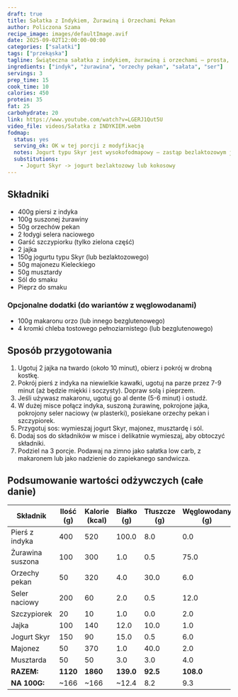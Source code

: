 ```yaml
---
draft: true
title: Sałatka z Indykiem, Żurawiną i Orzechami Pekan
author: Policzona Szama
recipe_image: images/defaultImage.avif
date: 2025-09-02T12:00:00-00:00
categories: ["salatki"]
tags: ["przekąska"]
tagline: Świąteczna sałatka z indykiem, żurawiną i orzechami – prosta, zdrowa i pełna smaku, idealna na zimno.
ingredients: ["indyk", "żurawina", "orzechy pekan", "sałata", "ser"]
servings: 3
prep_time: 15
cook_time: 10
calories: 450
protein: 35
fat: 25
carbohydrate: 20
link: https://www.youtube.com/watch?v=LGERJ1Qut5U
video_file: videos/Sałatka z INDYKIEM.webm
fodmap:
  status: yes
  serving_ok: OK w tej porcji z modyfikacją
  notes: Jogurt typu Skyr jest wysokofodmapowy – zastąp bezlaktozowym jogurtem lub jogurtem kokosowym. Szczypior (zielona część) jest bezpieczny, unikaj białej części.
  substitutions:
    - Jogurt Skyr -> jogurt bezlaktozowy lub kokosowy
---
```


## Składniki

* 400g piersi z indyka
* 100g suszonej żurawiny
* 50g orzechów pekan
* 2 łodygi selera naciowego
* Garść szczypiorku (tylko zielona część)
* 2 jajka
* 150g jogurtu typu Skyr (lub bezlaktozowego)
* 50g majonezu Kieleckiego
* 50g musztardy
* Sól do smaku
* Pieprz do smaku

### Opcjonalne dodatki (do wariantów z węglowodanami)

* 100g makaronu orzo (lub innego bezglutenowego)
* 4 kromki chleba tostowego pełnoziarnistego (lub bezglutenowego)

## Sposób przygotowania

1. Ugotuj 2 jajka na twardo (około 10 minut), obierz i pokrój w drobną kostkę.
2. Pokrój pierś z indyka na niewielkie kawałki, ugotuj na parze przez 7-9 minut (aż będzie miękki i soczysty). Dopraw solą i pieprzem.
3. Jeśli używasz makaronu, ugotuj go al dente (5-6 minut) i ostudź.
4. W dużej misce połącz indyka, suszoną żurawinę, pokrojone jajka, pokrojony seler naciowy (w plasterki), posiekane orzechy pekan i szczypiorek.
5. Przygotuj sos: wymieszaj jogurt Skyr, majonez, musztardę i sól.
6. Dodaj sos do składników w misce i delikatnie wymieszaj, aby obtoczyć składniki.
7. Podziel na 3 porcje. Podawaj na zimno jako sałatka low carb, z makaronem lub jako nadzienie do zapiekanego sandwicza.

## Podsumowanie wartości odżywczych (całe danie)

| Składnik         | Ilość (g) | Kalorie (kcal) | Białko (g) | Tłuszcze (g) | Węglowodany (g) |
| ---------------- | --------- | -------------- | ---------- | ------------ | --------------- |
| Pierś z indyka   | 400       | 520            | 100.0      | 8.0          | 0.0             |
| Żurawina suszona | 100       | 300            | 1.0        | 0.5          | 75.0            |
| Orzechy pekan    | 50        | 320            | 4.0        | 30.0         | 6.0             |
| Seler naciowy    | 200       | 60             | 2.0        | 0.5          | 12.0            |
| Szczypiorek      | 20        | 10             | 1.0        | 0.0          | 2.0             |
| Jajka            | 100       | 140            | 12.0       | 10.0         | 1.0             |
| Jogurt Skyr      | 150       | 90             | 15.0       | 0.5          | 6.0             |
| Majonez          | 50        | 370            | 1.0        | 40.0         | 2.0             |
| Musztarda        | 50        | 50             | 3.0        | 3.0          | 4.0             |
| **RAZEM:**       | **1120**  | **1860**       | **139.0**  | **92.5**     | **108.0**       |
| **NA 100G:**     | ~166      | ~166           | ~12.4      | 8.2          | 9.3             |

